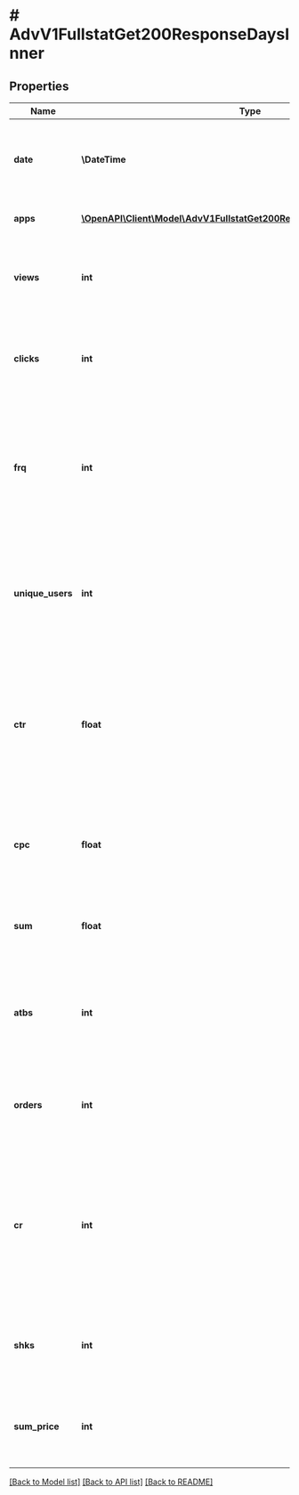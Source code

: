 # # AdvV1FullstatGet200ResponseDaysInner

## Properties

Name | Type | Description | Notes
------------ | ------------- | ------------- | -------------
**date** | **\DateTime** | Дата генерации блока данных. В блоке отображаются статистические данные за эту дату. | [optional]
**apps** | [**\OpenAPI\Client\Model\AdvV1FullstatGet200ResponseDaysInnerAppsInner[]**](AdvV1FullstatGet200ResponseDaysInnerAppsInner.md) | Блок информации о платформе | [optional]
**views** | **int** | Количество просмотров&lt;br&gt; &lt;b&gt;За день, по всем артикулам WB и платформам.&lt;/b&gt; | [optional]
**clicks** | **int** | Количество кликов.&lt;br&gt; &lt;b&gt;За день, по всем артикулам WB и платформам.&lt;/b&gt; | [optional]
**frq** | **int** | Частота (отношение количества просмотров к количеству уникальных пользователей)&lt;br&gt; &lt;b&gt;За день, по всем артикулам WB и платформам.&lt;/b&gt; | [optional]
**unique_users** | **int** | Количество уникальных пользователей просмотревших товар.&lt;br&gt; &lt;b&gt;За день, по всем артикулам WB и платформам.&lt;/b&gt; | [optional]
**ctr** | **float** | Показатель кликабельности.&lt;br&gt; Отношение числа кликов к количеству показов. Выражается в процентах.&lt;br&gt; &lt;b&gt;За день, по всем артикулам WB и платформам.&lt;/b&gt; | [optional]
**cpc** | **float** | Средняя стоимость клика, ₽.&lt;br&gt; &lt;b&gt;За день, по всем артикулам WB и платформам.&lt;/b&gt; | [optional]
**sum** | **float** | Затраты, ₽.&lt;br&gt; &lt;b&gt;За день, по всем артикулам WB и платформам.&lt;/b&gt; | [optional]
**atbs** | **int** | Количество добавлений товаров в корзину.&lt;br&gt; &lt;b&gt;За день, по всем артикулам WB и платформам.&lt;/b&gt; | [optional]
**orders** | **int** | Количество заказов товара.&lt;br&gt; &lt;b&gt;За день, по всем артикулам WB и платформам.&lt;/b&gt; | [optional]
**cr** | **int** | CR(conversion rate) — это отношение количества заказов к общему количеству посещений кампании.&lt;br&gt; &lt;b&gt;За день, по всем артикулам WB и платформам.&lt;/b&gt; | [optional]
**shks** | **int** | Заказано товаров, шт &lt;br&gt; &lt;b&gt;За день, по всем артикулам WB и платформам.&lt;/b&gt; | [optional]
**sum_price** | **int** | Заказов на сумму, ₽&lt;/br&gt; &lt;b&gt;За день, по всем артикулам WB и платформам.&lt;/b&gt; | [optional]

[[Back to Model list]](../../README.md#models) [[Back to API list]](../../README.md#endpoints) [[Back to README]](../../README.md)
